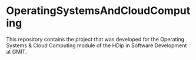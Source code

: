 # OperatingSystemsAndCloudComputing
This repository contains the project that was developed for the Operating Systems &amp; Cloud Computing module of the HDip in Software Development at GMIT.

